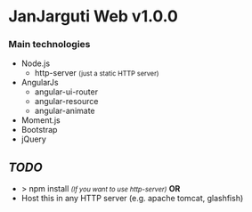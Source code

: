 # JanJarguti Web v1.0.0

### Main technologies
* Node.js
    - http-server <small>(just a static HTTP server)</small>
* AngularJs
    - angular-ui-router
    - angular-resource
    - angular-animate
* Moment.js
* Bootstrap
* jQuery

## *TODO*
- \> npm install <small><em>(If you want to use http-server)</em></small>
    **OR**
- Host this in any HTTP server (e.g. apache tomcat, glashfish)